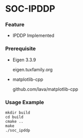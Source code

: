 # SOC-IPDDP

### Feature
- IPDDP Implemented

### Prerequisite
- Eigen 3.3.9
  
  eigen.tuxfamily.org
  
- matplotlib-cpp
  
  github.com/lava/matplotlib-cpp


### Usage Example
```
mkdir build
cd build
cmake ..
make
./soc_ipddp
```